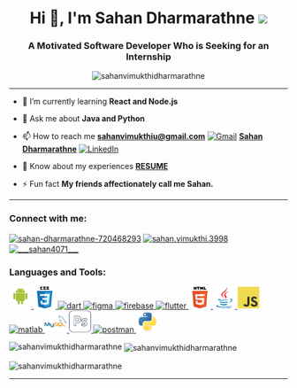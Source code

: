 <h1 align="center">Hi 👋, I'm Sahan Dharmarathne <img src="https://media.giphy.com/media/TEnXkcsHrP4YedChhA/giphy.gif" width="75"></h1>
<h3 align="center">A Motivated Software Developer Who is Seeking for an Internship</h3>
<p align="center"> <img src="https://komarev.com/ghpvc/?username=sahanvimukthidharmarathne&label=Profile%20views&color=0e75b6&style=flat" alt="sahanvimukthidharmarathne" /> </p>


---

- 🌱 I’m currently learning **React and Node.js**

- 💬 Ask me about **Java and Python**

- 📫 How to reach me **sahanvimukthiu@gmail.com** <a href="mailto:sahanvimukthiu@gmail.com" target="_blank"><img alt="Gmail" src="https://img.shields.io/badge/Gmail-D14836?style=for-the-badge&logo=gmail&logoColor=white" /></a> [**Sahan Dharmarathne**](https://www.linkedin.com/in/sahan-dharmarathne-720468293/) <a href="https://www.linkedin.com/in/your-linkedin-profile" target="_blank"><img alt="LinkedIn" src="https://img.shields.io/badge/linkedin-%230077B5.svg?&style=for-the-badge&logo=linkedin&logoColor=white" /></a>

- 📄 Know about my experiences [**RESUME**](https://drive.google.com/file/d/14LEi06h1E_07ngr4rBP59hgF2eJ8pSY-/view?usp=drive_link)

- ⚡ Fun fact **My friends affectionately call me Sahan.**

---

<h3 align="left">Connect with me:</h3>
<p align="left">
<a href="https://linkedin.com/in/sahan-dharmarathne-720468293" target="blank"><img align="center" src="https://raw.githubusercontent.com/rahuldkjain/github-profile-readme-generator/master/src/images/icons/Social/linked-in-alt.svg" alt="sahan-dharmarathne-720468293" height="30" width="40" /></a>
<a href="https://fb.com/sahan.vimukthi.3998" target="blank"><img align="center" src="https://raw.githubusercontent.com/rahuldkjain/github-profile-readme-generator/master/src/images/icons/Social/facebook.svg" alt="sahan.vimukthi.3998" height="30" width="40" /></a>
<a href="https://instagram.com/___sahan4071___" target="blank"><img align="center" src="https://raw.githubusercontent.com/rahuldkjain/github-profile-readme-generator/master/src/images/icons/Social/instagram.svg" alt="___sahan4071___" height="30" width="40" /></a>
</p>

<h3 align="left">Languages and Tools:</h3>
<p align="left"> <a href="https://developer.android.com" target="_blank" rel="noreferrer"> <img src="https://raw.githubusercontent.com/devicons/devicon/master/icons/android/android-original-wordmark.svg" alt="android" width="40" height="40"/> </a> <a href="https://www.w3schools.com/css/" target="_blank" rel="noreferrer"> <img src="https://raw.githubusercontent.com/devicons/devicon/master/icons/css3/css3-original-wordmark.svg" alt="css3" width="40" height="40"/> </a> <a href="https://dart.dev" target="_blank" rel="noreferrer"> <img src="https://www.vectorlogo.zone/logos/dartlang/dartlang-icon.svg" alt="dart" width="40" height="40"/> </a> <a href="https://www.figma.com/" target="_blank" rel="noreferrer"> <img src="https://www.vectorlogo.zone/logos/figma/figma-icon.svg" alt="figma" width="40" height="40"/> </a> <a href="https://firebase.google.com/" target="_blank" rel="noreferrer"> <img src="https://www.vectorlogo.zone/logos/firebase/firebase-icon.svg" alt="firebase" width="40" height="40"/> </a> <a href="https://flutter.dev" target="_blank" rel="noreferrer"> <img src="https://www.vectorlogo.zone/logos/flutterio/flutterio-icon.svg" alt="flutter" width="40" height="40"/> </a> <a href="https://www.w3.org/html/" target="_blank" rel="noreferrer"> <img src="https://raw.githubusercontent.com/devicons/devicon/master/icons/html5/html5-original-wordmark.svg" alt="html5" width="40" height="40"/> </a> <a href="https://www.java.com" target="_blank" rel="noreferrer"> <img src="https://raw.githubusercontent.com/devicons/devicon/master/icons/java/java-original.svg" alt="java" width="40" height="40"/> </a> <a href="https://developer.mozilla.org/en-US/docs/Web/JavaScript" target="_blank" rel="noreferrer"> <img src="https://raw.githubusercontent.com/devicons/devicon/master/icons/javascript/javascript-original.svg" alt="javascript" width="40" height="40"/> </a> <a href="https://www.mathworks.com/" target="_blank" rel="noreferrer"> <img src="https://upload.wikimedia.org/wikipedia/commons/2/21/Matlab_Logo.png" alt="matlab" width="40" height="40"/> </a> <a href="https://www.mysql.com/" target="_blank" rel="noreferrer"> <img src="https://raw.githubusercontent.com/devicons/devicon/master/icons/mysql/mysql-original-wordmark.svg" alt="mysql" width="40" height="40"/> </a> <a href="https://www.photoshop.com/en" target="_blank" rel="noreferrer"> <img src="https://raw.githubusercontent.com/devicons/devicon/master/icons/photoshop/photoshop-line.svg" alt="photoshop" width="40" height="40"/> </a> <a href="https://postman.com" target="_blank" rel="noreferrer"> <img src="https://www.vectorlogo.zone/logos/getpostman/getpostman-icon.svg" alt="postman" width="40" height="40"/> </a> <a href="https://www.python.org" target="_blank" rel="noreferrer"> <img src="https://raw.githubusercontent.com/devicons/devicon/master/icons/python/python-original.svg" alt="python" width="40" height="40"/> </a> </p>

<p><img align="left" src="https://github-readme-stats.vercel.app/api/top-langs?username=sahanvimukthidharmarathne&show_icons=true&locale=en&layout=compact" alt="sahanvimukthidharmarathne" /></p>

<p>&nbsp;<img align="center" src="https://github-readme-stats.vercel.app/api?username=sahanvimukthidharmarathne&show_icons=true&locale=en" alt="sahanvimukthidharmarathne" /></p>

<p><img align="center" src="https://github-readme-streak-stats.herokuapp.com/?user=sahanvimukthidharmarathne&" alt="sahanvimukthidharmarathne" /></p>






-------------------------------------------------------------------------------------------------------------------------------------------------
